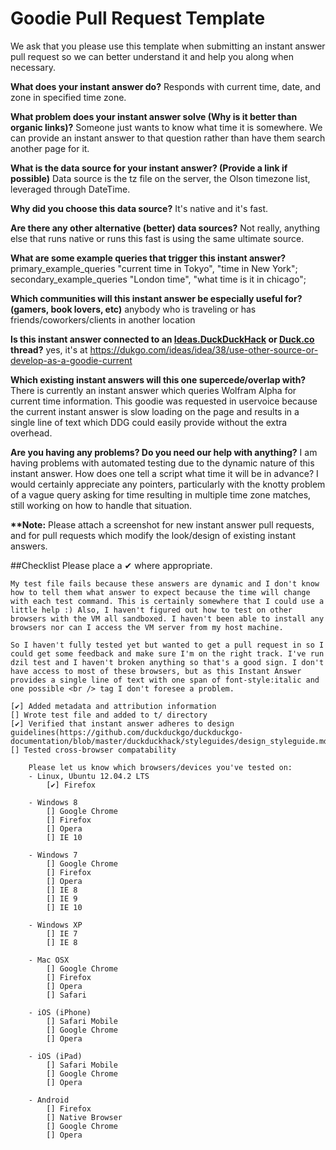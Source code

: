 # Goodie Pull Request Template

We ask that you please use this template when submitting an instant answer pull request so we can better understand it and help you along when necessary.

**What does your instant answer do?**
    Responds with current time, date, and zone in specified time zone.

**What problem does your instant answer solve (Why is it better than organic links)?**
    Someone just wants to know what time it is somewhere. We can provide an instant answer to that question rather than have them search another page for it.

**What is the data source for your instant answer? (Provide a link if possible)**
    Data source is the tz file on the server, the Olson timezone list, leveraged through DateTime.

**Why did you choose this data source?**
    It's native and it's fast.

**Are there any other alternative (better) data sources?**
    Not really, anything else that runs native or runs this fast is using the same ultimate source.

**What are some example queries that trigger this instant answer?**
    primary_example_queries "current time in Tokyo", "time in New York";
    secondary_example_queries "London time", "what time is it in chicago";

**Which communities will this instant answer be especially useful for? (gamers, book lovers, etc)**
    anybody who is traveling or has friends/coworkers/clients in another location

**Is this instant answer connected to an [Ideas.DuckDuckHack](https://duckduckhack.uservoice.com/forums/5168-ideas-for-duckduckgo-instant-answer-plugins) or [Duck.co](http://duck.co/) thread?**
    yes, it's at <a href="https://dukgo.com/ideas/idea/38/use-other-source-or-develop-as-a-goodie-current" target="_blank">https://dukgo.com/ideas/idea/38/use-other-source-or-develop-as-a-goodie-current</a>

**Which existing instant answers will this one supercede/overlap with?**
    There is currently an instant answer which queries Wolfram Alpha for current time information. This goodie was requested in uservoice because the current instant answer is slow loading on the page and results in a single line of text which DDG could easily provide without the extra overhead.

**Are you having any problems? Do you need our help with anything?**
    I am having problems with automated testing due to the dynamic nature of this instant answer. How does one tell a script what time it will be in advance? I would certainly appreciate any pointers, particularly with the knotty problem of a vague query asking for time resulting in multiple time zone matches, still working on how to handle that situation.

**\*\*Note:** Please attach a screenshot for new instant answer pull requests, and for pull requests which modify the look/design of existing instant answers.

##Checklist
Please place a ✔ where appropriate.

    My test file fails because these answers are dynamic and I don't know how to tell them what answer to expect because the time will change with each test command. This is certainly somewhere that I could use a little help :) Also, I haven't figured out how to test on other browsers with the VM all sandboxed. I haven't been able to install any browsers nor can I access the VM server from my host machine.

    So I haven't fully tested yet but wanted to get a pull request in so I could get some feedback and make sure I'm on the right track. I've run dzil test and I haven't broken anything so that's a good sign. I don't have access to most of these browsers, but as this Instant Answer provides a single line of text with one span of font-style:italic and one possible <br /> tag I don't foresee a problem.

```
[✔] Added metadata and attribution information
[] Wrote test file and added to t/ directory
[✔] Verified that instant answer adheres to design guidelines(https://github.com/duckduckgo/duckduckgo-documentation/blob/master/duckduckhack/styleguides/design_styleguide.md)
[] Tested cross-browser compatability

    Please let us know which browsers/devices you've tested on:
    - Linux, Ubuntu 12.04.2 LTS
        [✔] Firefox

    - Windows 8
        [] Google Chrome   
        [] Firefox         
        [] Opera           
        [] IE 10           

    - Windows 7
        [] Google Chrome   
        [] Firefox         
        [] Opera           
        [] IE 8            
        [] IE 9            
        [] IE 10           

    - Windows XP
        [] IE 7            
        [] IE 8            

    - Mac OSX
        [] Google Chrome   
        [] Firefox         
        [] Opera           
        [] Safari          

    - iOS (iPhone)
        [] Safari Mobile   
        [] Google Chrome   
        [] Opera           

    - iOS (iPad)
        [] Safari Mobile   
        [] Google Chrome   
        [] Opera            

    - Android
        [] Firefox         
        [] Native Browser  
        [] Google Chrome   
        [] Opera
```
